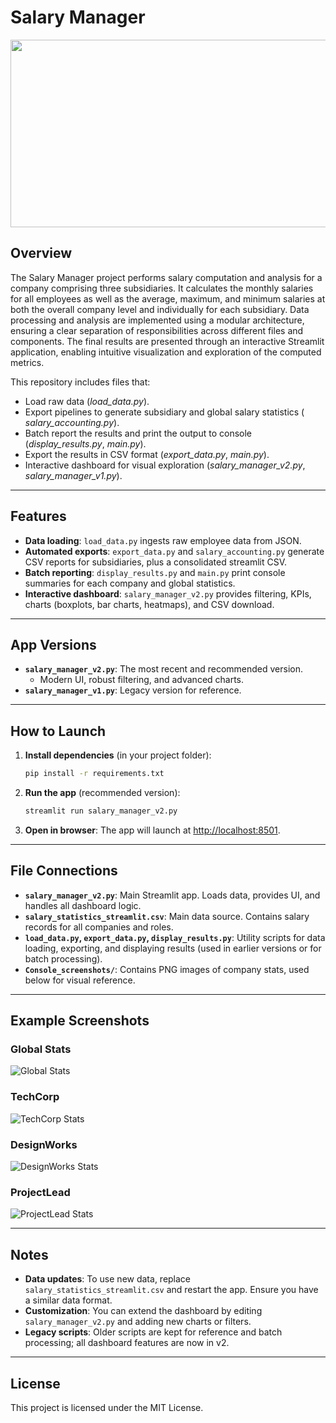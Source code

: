 # Salary Manager

<img src="https://github.com/user-attachments/assets/987306ae-132e-49e0-b4aa-e4ade8643ab0" height= "300px" width="1000px">


## Overview

The Salary Manager project performs salary computation and analysis for a company comprising three subsidiaries. It calculates the monthly salaries for all employees as well as the average, maximum, and minimum salaries at both the overall company level and individually for each subsidiary. Data processing and analysis are implemented using a modular architecture, ensuring a clear separation of responsibilities across different files and components. The final results are presented through an interactive Streamlit application, enabling intuitive visualization and exploration of the computed metrics.

 This repository includes files that:
  - Load raw data (_load_data.py_).  
  - Export pipelines to generate subsidiary and global salary statistics ( _salary_accounting.py_).  
  - Batch report the results and print the output to console (_display_results.py_, _main.py_).  
  - Export the results in CSV format (_export_data.py_, _main.py_). 
  - Interactive dashboard for visual exploration (_salary_manager_v2.py_, _salary_manager_v1.py_).  

---

## Features

- **Data loading**: `load_data.py` ingests raw employee data from JSON.
- **Automated exports**: `export_data.py` and `salary_accounting.py` generate CSV reports for subsidiaries, plus a consolidated streamlit CSV.
- **Batch reporting**: `display_results.py` and `main.py` print console summaries for each company and global statistics.
- **Interactive dashboard**: `salary_manager_v2.py` provides filtering, KPIs, charts (boxplots, bar charts, heatmaps), and CSV download.

---

## App Versions

- **`salary_manager_v2.py`**: The most recent and recommended version.  
  - Modern UI, robust filtering, and advanced charts.
- **`salary_manager_v1.py`**: Legacy version for reference.

---

## How to Launch

1. **Install dependencies** (in your project folder):
	```bash
	pip install -r requirements.txt
	```
2. **Run the app** (recommended version):
	```bash
	streamlit run salary_manager_v2.py
	```
3. **Open in browser**: The app will launch at [http://localhost:8501](http://localhost:8501).

---

## File Connections

- **`salary_manager_v2.py`**: Main Streamlit app. Loads data, provides UI, and handles all dashboard logic.
- **`salary_statistics_streamlit.csv`**: Main data source. Contains salary records for all companies and roles.
- **`load_data.py`, `export_data.py`, `display_results.py`**: Utility scripts for data loading, exporting, and displaying results (used in earlier versions or for batch processing).
- **`Console_screenshots/`**: Contains PNG images of company stats, used below for visual reference.

---

## Example Screenshots

### Global Stats
![Global Stats](Console_screenshots/Global_stats.png)

### TechCorp
![TechCorp Stats](Console_screenshots/TechCorp_stats.png)

### DesignWorks
![DesignWorks Stats](Console_screenshots/DesignWorks_stats.png)

### ProjectLead
![ProjectLead Stats](Console_screenshots/ProjectLeadstats.png)


---

## Notes

- **Data updates**: To use new data, replace `salary_statistics_streamlit.csv` and restart the app. Ensure you have a similar data format.
- **Customization**: You can extend the dashboard by editing `salary_manager_v2.py` and adding new charts or filters.
- **Legacy scripts**: Older scripts are kept for reference and batch processing; all dashboard features are now in v2.

---

## License

This project is licensed under the MIT License.
